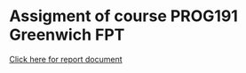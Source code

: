 # Assigment of course PROG191 Greenwich FPT

[Click here for report document](https://www.overleaf.com/read/dxwvhtphfkpm)
